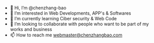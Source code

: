 - 👋 Hi, I’m @chenzhang-bao
- 👀 I’m interested in Web Developments, APP's & Softwares
- 🌱 I’m currently learning Ciber security & Web Code
- 💞️ I’m looking to collaborate with people who want to be part of my works and business
- 📫 How to reach me webmaster@chenzhangbao.com

<!---
chenzhang-bao/chenzhang-bao is a ✨ special ✨ repository because its `README.md` (this file) appears on your GitHub profile.
You can click the Preview link to take a look at your changes.
--->
